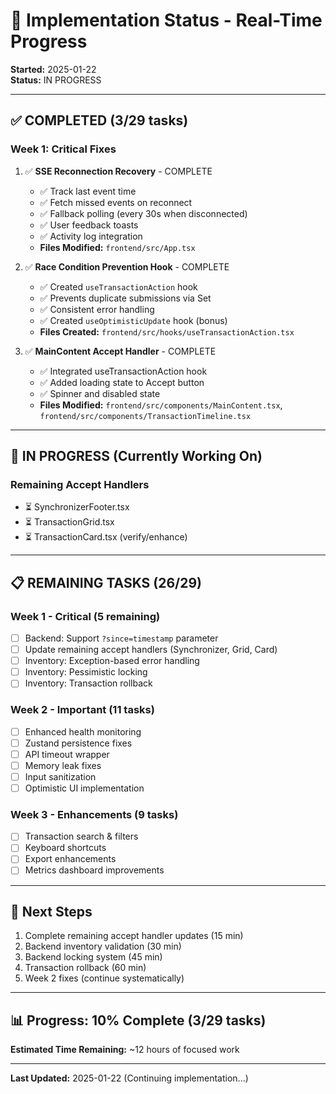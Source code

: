 # 🚀 Implementation Status - Real-Time Progress

**Started:** 2025-01-22  
**Status:** IN PROGRESS

---

## ✅ COMPLETED (3/29 tasks)

### Week 1: Critical Fixes

1. ✅ **SSE Reconnection Recovery** - COMPLETE
   - ✅ Track last event time
   - ✅ Fetch missed events on reconnect
   - ✅ Fallback polling (every 30s when disconnected)
   - ✅ User feedback toasts
   - ✅ Activity log integration
   - **Files Modified:** `frontend/src/App.tsx`

2. ✅ **Race Condition Prevention Hook** - COMPLETE
   - ✅ Created `useTransactionAction` hook
   - ✅ Prevents duplicate submissions via Set
   - ✅ Consistent error handling
   - ✅ Created `useOptimisticUpdate` hook (bonus)
   - **Files Created:** `frontend/src/hooks/useTransactionAction.tsx`

3. ✅ **MainContent Accept Handler** - COMPLETE
   - ✅ Integrated useTransactionAction hook
   - ✅ Added loading state to Accept button
   - ✅ Spinner and disabled state
   - **Files Modified:** `frontend/src/components/MainContent.tsx`, `frontend/src/components/TransactionTimeline.tsx`

---

## 🔄 IN PROGRESS (Currently Working On)

### Remaining Accept Handlers
- ⏳ SynchronizerFooter.tsx
- ⏳ TransactionGrid.tsx  
- ⏳ TransactionCard.tsx (verify/enhance)

---

## 📋 REMAINING TASKS (26/29)

### Week 1 - Critical (5 remaining)
- [ ] Backend: Support `?since=timestamp` parameter
- [ ] Update remaining accept handlers (Synchronizer, Grid, Card)
- [ ] Inventory: Exception-based error handling
- [ ] Inventory: Pessimistic locking
- [ ] Inventory: Transaction rollback

### Week 2 - Important (11 tasks)
- [ ] Enhanced health monitoring
- [ ] Zustand persistence fixes
- [ ] API timeout wrapper
- [ ] Memory leak fixes
- [ ] Input sanitization
- [ ] Optimistic UI implementation

### Week 3 - Enhancements (9 tasks)
- [ ] Transaction search & filters
- [ ] Keyboard shortcuts
- [ ] Export enhancements
- [ ] Metrics dashboard improvements

---

## 🎯 Next Steps

1. Complete remaining accept handler updates (15 min)
2. Backend inventory validation (30 min)
3. Backend locking system (45 min)
4. Transaction rollback (60 min)
5. Week 2 fixes (continue systematically)

---

## 📊 Progress: 10% Complete (3/29 tasks)

**Estimated Time Remaining:** ~12 hours of focused work

---

**Last Updated:** 2025-01-22 (Continuing implementation...)

